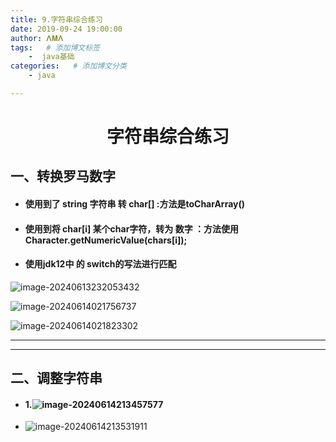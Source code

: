 ```yaml
---
title: 9.字符串综合练习
date: 2019-09-24 19:00:00
author: 𝚲𝚳𝚲
tags:   # 添加博文标签
	-  java基础
categories:   # 添加博文分类
	- java

---
```


<h1><center>字符串综合练习</center></h1>

## 一、转换罗马数字

- #### 使用到了 string 字符串 转 char[] :方法是toCharArray()

- ####  使用到将 char[i] 某个char字符，转为 数字 ：方法使用 Character.getNumericValue(chars[i]);

- #### 使用jdk12中 的 switch的写法进行匹配

![image-20240613232053432](https://gitee.com/lmlpla/blogimages/raw/master/imgs/202406132320494.png)

![image-20240614021756737](https://gitee.com/lmlpla/blogimages/raw/master/imgs/202406140217831.png)

![image-20240614021823302](https://gitee.com/lmlpla/blogimages/raw/master/imgs/202406140218239.png)



----

---



## 二、调整字符串

- #### 1.![image-20240614213457577](https://gitee.com/lmlpla/blogimages/raw/master/imgs/202406142134805.png)

- ![image-20240614213531911](https://gitee.com/lmlpla/blogimages/raw/master/imgs/202406142135008.png)









































 







